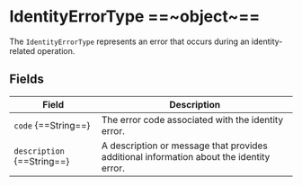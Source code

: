 # IdentityErrorType ==~object~==

The `IdentityErrorType` represents an error that occurs during an identity-related operation.

## Fields

| Field                     | Description                                                                                          |
|---------------------------|------------------------------------------------------------------------------------------------------|
| `code` {==String==}       | The error code associated with the identity error.                                                   |
| `description` {==String==}| A description or message that provides additional information about the identity error.              |
